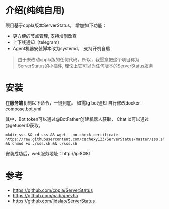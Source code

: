 # 介绍(纯纯自用)



项目基于cppla版本ServerStatus， 增加如下功能：

- 更方便的节点管理, 支持增删改查
- 上下线通知（telegram）
- Agent机器安装脚本改为systemd， 支持开机自启

>由于未改动cppla版的任何代码，所以，我愿意把这个项目称为ServerStatus的小插件, 理论上它可以为任何版本的ServerStatus服务


# 安装
在**服务端**复制以下命令，一键到底。
如需tg bot通知 自行修改docker-compose.bot.yml

其中，Bot token可以通过@BotFather创建机器人获取， Chat id可以通过@getuserID获取。

```
mkdir sss && cd sss && wget --no-check-certificate https://raw.githubusercontent.com/cachexy123/ServerStatus/master/sss.sh && chmod +x ./sss.sh && ./sss.sh 
```
安装成功后，web服务地址：http://ip:8081




# 参考
- https://github.com/cppla/ServerStatus
- https://github.com/naiba/nezha
- https://github.com/lidalao/ServerStatus
